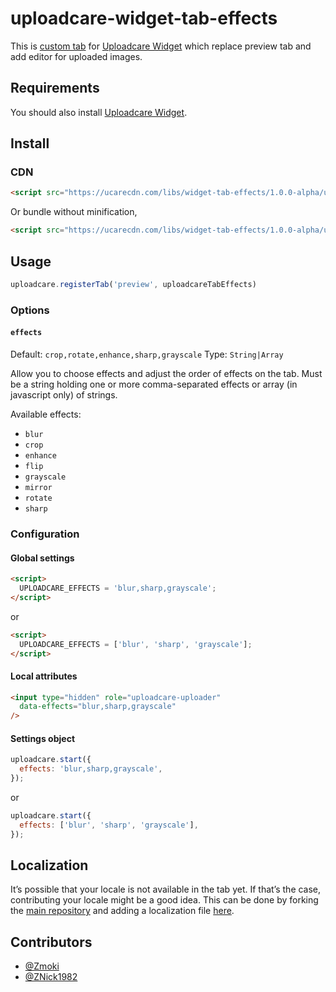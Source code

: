 # uploadcare-widget-tab-effects

This is [custom tab](https://uploadcare.com/tutorials/widget_customization/#tabs) 
for [Uploadcare Widget](https://uploadcare.com/documentation/widget/)
which replace preview tab and add editor for uploaded images.

## Requirements

You should also install 
[Uploadcare Widget](https://uploadcare.com/documentation/widget/#install).

## Install

### CDN

```html
<script src="https://ucarecdn.com/libs/widget-tab-effects/1.0.0-alpha/uploadcare.tab-effects.min.js" charset="utf-8"></script>
```

Or bundle without minification,

```html
<script src="https://ucarecdn.com/libs/widget-tab-effects/1.0.0-alpha/uploadcare.tab-effects.js" charset="utf-8"></script>
```

## Usage

```javascript
uploadcare.registerTab('preview', uploadcareTabEffects)
```

### Options

#### `effects`

Default: `crop,rotate,enhance,sharp,grayscale`
Type: `String|Array`

Allow you to choose effects and adjust the order of effects on the tab.
Must be a string holding one or more comma-separated effects 
or array (in javascript only) of strings.

Available effects:

* `blur`
* `crop`
* `enhance`
* `flip`
* `grayscale`
* `mirror`
* `rotate`
* `sharp`

### Configuration

#### Global settings

```html
<script>
  UPLOADCARE_EFFECTS = 'blur,sharp,grayscale';
</script>
```

or

```html
<script>
  UPLOADCARE_EFFECTS = ['blur', 'sharp', 'grayscale'];
</script>
```

#### Local attributes

```html
<input type="hidden" role="uploadcare-uploader"
  data-effects="blur,sharp,grayscale"
/>
```

#### Settings object

```javascript
uploadcare.start({
  effects: 'blur,sharp,grayscale',
});
```

or

```javascript
uploadcare.start({
  effects: ['blur', 'sharp', 'grayscale'],
});
```

## Localization

It’s possible that your locale is not available in the tab yet. 
If that’s the case, contributing your locale might be a good idea. 
This can be done by forking the [main repository](https://github.com/uploadcare/uploadcare-widget-tab-effects) 
and adding a localization file 
[here](https://github.com/uploadcare/uploadcare-widget-tab-effects/tree/master/src/locale).

## Contributors

* [@Zmoki](https://github.com/Zmoki)
* [@ZNick1982](https://github.com/ZNick1982)
